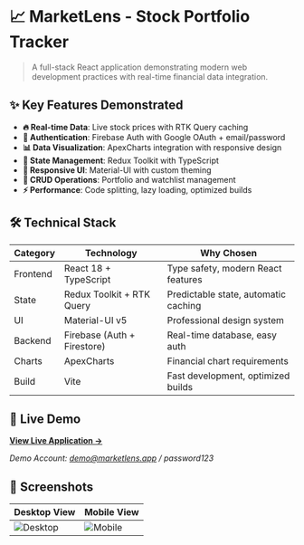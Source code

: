 # 📈 MarketLens - Stock Portfolio Tracker

> A full-stack React application demonstrating modern web development practices with real-time financial data integration.

## ✨ Key Features Demonstrated

- **🔥 Real-time Data**: Live stock prices with RTK Query caching
- **🔐 Authentication**: Firebase Auth with Google OAuth + email/password
- **📊 Data Visualization**: ApexCharts integration with responsive design
- **🎯 State Management**: Redux Toolkit with TypeScript
- **📱 Responsive UI**: Material-UI with custom theming
- **🔄 CRUD Operations**: Portfolio and watchlist management
- **⚡ Performance**: Code splitting, lazy loading, optimized builds

## 🛠 Technical Stack

| Category | Technology | Why Chosen |
|----------|------------|------------|
| Frontend | React 18 + TypeScript | Type safety, modern React features |
| State | Redux Toolkit + RTK Query | Predictable state, automatic caching |
| UI | Material-UI v5 | Professional design system |
| Backend | Firebase (Auth + Firestore) | Real-time database, easy auth |
| Charts | ApexCharts | Financial chart requirements |
| Build | Vite | Fast development, optimized builds |

## 🎥 Live Demo

**[View Live Application →](https://marketlens-demo.web.app)**

*Demo Account: demo@marketlens.app / password123*

## 📱 Screenshots

| Desktop View | Mobile View |
|--------------|-------------|
| ![Desktop](screenshots/desktop.png) | ![Mobile](screenshots/mobile.png) |